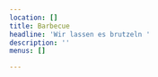```yaml
---
location: []
title: Barbecue
headline: 'Wir lassen es brutzeln '
description: ''
menus: []

---
```

